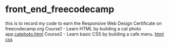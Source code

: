 # front_end_freecodecamp
this is to record my code to earn the Responsive Web Design Certificate on freecodecamp.org
Course1 - Learn HTML by building a cat photo app.[catphoto.html](https://github.com/aiplayernn/front_end_freecodecamp/blob/main/campcafe.html)
Course2 - Learn basic CSS by building a cafe menu.
[html](https://github.com/aiplayernn/front_end_freecodecamp/blob/main/campcafe.html)
[css](https://github.com/aiplayernn/front_end_freecodecamp/blob/main/style_campcafe.css)
